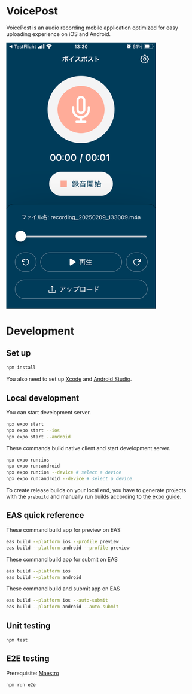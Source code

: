 # VoicePost

VoicePost is an audio recording mobile application optimized for easy uploading experience on iOS and Android.

<img alt="A screenshot of Voice Post app" src=".github/images/screenshot.png" width="400" />

# Development

## Set up

   ```bash
   npm install
   ```

You also need to set up [Xcode](https://docs.expo.dev/workflow/ios-simulator/) and [Android Studio](https://docs.expo.dev/workflow/android-studio-emulator/).

## Local development

You can start development server.

   ```bash
   npx expo start
   npx expo start --ios
   npx expo start --android
   ```

These commands build native client and start development server.

   ```bash
   npx expo run:ios
   npx expo run:android
   npx expo run:ios --device # select a device
   npx expo run:android --device # select a device
   ```

To create release builds on your local end, you have to generate projects with the `prebuild` and manually run builds according to [the expo guide](https://docs.expo.dev/guides/local-app-production/).

## EAS quick reference

These command build app for preview on EAS

```bash
eas build --platform ios --profile preview
eas build --platform android --profile preview
```

These command build app for submit on EAS

```bash
eas build --platform ios
eas build --platform android
```

These command build and submit app on EAS

```bash
eas build --platform ios --auto-submit
eas build --platform android --auto-submit
```

## Unit testing

   ```bash
   npm test
   ```

## E2E testing

   Prerequisite: [Maestro](https://maestro.mobile.dev/)

   ```bash
   npm run e2e
   ```
